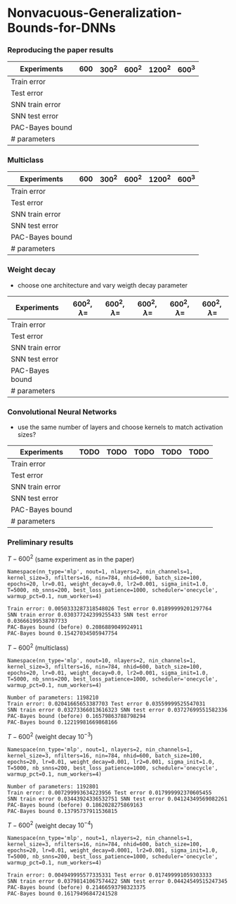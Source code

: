 # Nonvacuous-Generalization-Bounds-for-DNNs

### Reproducing the paper results

| Experiments |  $600$  | $300^2$ | $600^2$ | $1200^2$ |  $600^3$  |
|-------------|:-----------:|:-----:|:-----:|:-----:|:------:|
| Train error |             |       |       |       |        |         
| Test error  |             |       |       |       |        |         
| SNN train error |        |       |       |       |        |         
| SNN test error |         |       |       |       |        |         
| PAC-Bayes bound |        |       |       |       |        |         
| # parameters |           |       |       |       |        |         

### Multiclass

| Experiments |  $600$  | $300^2$ | $600^2$ | $1200^2$ |  $600^3$  |
|-------------|:-----------:|:-----:|:-----:|:-----:|:------:|
| Train error |             |       |       |       |        |         
| Test error  |             |       |       |       |        |         
| SNN train error |        |       |       |       |        |         
| SNN test error |         |       |       |       |        |         
| PAC-Bayes bound |        |       |       |       |        |         
| # parameters |           |       |       |       |        |         

### Weight decay

- choose one architecture and vary weigth decay parameter

| Experiments |  $600^2, \lambda=$  | $600^2, \lambda=$ | $600^2, \lambda=$ | $600^2, \lambda=$ |  $600^2, \lambda=$  |
|-------------|:-----------:|:-----:|:-----:|:-----:|:------:|
| Train error |             |       |       |       |        |         
| Test error  |             |       |       |       |        |         
| SNN train error |        |       |       |       |        |         
| SNN test error |         |       |       |       |        |         
| PAC-Bayes bound |        |       |       |       |        |         
| # parameters |           |       |       |       |        |         

### Convolutional Neural Networks

- use the same number of layers and choose kernels to match activation sizes?

| Experiments |  TODO  | TODO | TODO | TODO |  TODO  |
|-------------|:-----------:|:-----:|:-----:|:-----:|:------:|
| Train error |             |       |       |       |        |         
| Test error  |             |       |       |       |        |         
| SNN train error |        |       |       |       |        |         
| SNN test error |         |       |       |       |        |         
| PAC-Bayes bound |        |       |       |       |        |         
| # parameters |           |       |       |       |        |         

### Preliminary results

${T-600^2}$ (same experiment as in the paper)

    Namespace(nn_type='mlp', nout=1, nlayers=2, nin_channels=1, kernel_size=3, nfilters=16, nin=784, nhid=600, batch_size=100, epochs=20, lr=0.01, weight_decay=0.0, lr2=0.001, sigma_init=1.0, T=5000, nb_snns=200, best_loss_patience=1000, scheduler='onecycle', warmup_pct=0.1, num_workers=4)

    Train error: 0.0050333287318548026 Test error 0.01899999201297764
    SNN train error 0.030377242399255433 SNN test error 0.03666199538707733
    PAC-Bayes bound (before) 0.2086889049924911
    PAC-Bayes bound 0.15427034505947754


${T-600^2}$ (multiclass)

    Namespace(nn_type='mlp', nout=10, nlayers=2, nin_channels=1, kernel_size=3, nfilters=16, nin=784, nhid=600, batch_size=100, epochs=20, lr=0.01, weight_decay=0.0, lr2=0.001, sigma_init=1.0, T=5000, nb_snns=200, best_loss_patience=1000, scheduler='onecycle', warmup_pct=0.1, num_workers=4)
    
    Number of parameters: 1198210
    Train error: 0.02041665653387703 Test error 0.03559999525547031
    SNN train error 0.03273366013616323 SNN test error 0.03727699551582336
    PAC-Bayes bound (before) 0.16579863788798294
    PAC-Bayes bound 0.12219981669868166

${T-600^2}$ (weight decay ${10^{-3}}$)

    Namespace(nn_type='mlp', nout=1, nlayers=2, nin_channels=1, kernel_size=3, nfilters=16, nin=784, nhid=600, batch_size=100, epochs=20, lr=0.01, weight_decay=0.001, lr2=0.001, sigma_init=1.0, T=5000, nb_snns=200, best_loss_patience=1000, scheduler='onecycle', warmup_pct=0.1, num_workers=4)

    Number of parameters: 1192801
    Train error: 0.007299993634223956 Test error 0.017999992370605455
    SNN train error 0.03443924336532751 SNN test error 0.04124349569082261
    PAC-Bayes bound (before) 0.1862028275869163
    PAC-Bayes bound 0.13795737911536815

${T-600^2}$ (weight decay ${10^{-4}}$)

    Namespace(nn_type='mlp', nout=1, nlayers=2, nin_channels=1, kernel_size=3, nfilters=16, nin=784, nhid=600, batch_size=100, epochs=20, lr=0.01, weight_decay=0.0001, lr2=0.001, sigma_init=1.0, T=5000, nb_snns=200, best_loss_patience=1000, scheduler='onecycle', warmup_pct=0.1, num_workers=4)

    Train error: 0.004949995577335331 Test error 0.017499991059303333
    SNN train error 0.03798141067574422 SNN test error 0.04424549515247345
    PAC-Bayes bound (before) 0.21466593798323375
    PAC-Bayes bound 0.16179496847241528
